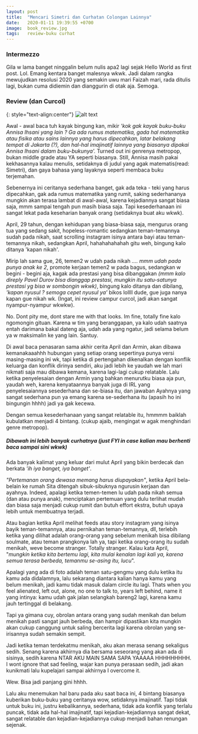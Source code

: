 ```yaml
---
layout: post
title:  "Mencari Simetri dan Curhatan Colongan Lainnya"
date:   2020-01-11 19:39:55 +0700
image:  book_review.jpg
tags:   review-buku curhat
---
```


### Intermezzo

Gila w lama banget ninggalin belum nulis apa2 lagi sejak Hello World as first post. Lol. Emang kentara banget malesnya wkwk. Jadi dalam rangka mewujudkan resolusi 2020 yang semakin uwu mari Faizah mari, rada ditulis lagi, bukan cuma didiemin dan dianggurin di otak aja. Semoga.

### Review (dan Curcol)

{: style="text-align:center"}
![alt text][mencari_simetri]


Awal - awal baca tuh kayak bingung kan, mikir <em>'kok gak kayak buku-buku Annisa Ihsani yang lain ? Ga ada rumus matematika, gada hal matematika atau fisika atau sains lainnya yang harus dipecahkan, latar belakang tempat di Jakarta (?), dan hal-hal imajinatif lainnya yang biasanya dipakai Annisa Ihsani dalam buku-bukunya'.</em> Turned out ini genrenya metropop, bukan middle grade atau YA seperti biasanya. Still, Annisa masih pakai kekhasannya kalau menulis, setidaknya di judul yang agak matematis(read: Simetri), dan gaya bahasa yang layaknya seperti membaca buku terjemahan.

Sebenernya ini ceritanya sederhana banget, gak ada teka - teki yang harus dipecahkan, gak ada rumus matematika yang rumit, saking sederhananya mungkin akan terasa lambat di awal-awal, karena kejadiannya sangat biasa saja, mmm sampai tengah pun masih biasa saja. Tapi kesederhanaan ini sangat lekat pada keseharian banyak orang (setidaknya buat aku wkwk).

April, 29 tahun, dengan kehidupan yang biasa-biasa saja, mengurus orang tua yang sedang sakit, hopeless-romantic sedangkan teman-temannya sudah pada nikah, saat scrolling instagram isinya antara bayi atau teman-temannya nikah, sedangkan April, hahahahahahah gitu weh, bingung kalo ditanya 'kapan nikah'.

Mirip lah sama gue, 26, temen2 w udah pada nikah _.... mmm udah pada punya anak ke 2_, promote kerjaan temen2 w pada bagus, sedangkan w begini - begini aja, kagak ada prestasi yang bisa dibanggakan _(mmm kalo direply Pavel Durov bisa dianggap prestasi, mungkin itu satu-satunya prestasi yg bisa w sombongin wkwk)_, bingung kalo ditanya dan dibilang, _'kapan nyusul ? semoga cepet nyusul ya'_  bikos lollll dude, gue juga nanya kapan gue nikah wk. (Ingat, ini review campur curcol, jadi akan sangat nyampur-nyampur wkwkw).

No. Dont pity me, dont stare me with that looks. Im fine, totally fine kalo ngomongin gituan. Karena w tim yang beranggapan, ya kalo udah saatnya entah darimana bakal dateng aja, udah ada yang ngatur, jadi selama belum ya w maksimalin ke yang lain. Santuy.

Di awal baca penasaran sama akhir cerita April dan Armin, akan dibawa kemanakaaahhh hubungan yang setiap orang sepertinya punya versi masing-masing ini wk, tapi ketika di pertengahan dikenalkan dengan konflik keluarga dan konflik dirinya sendiri, aku jadi lebih ke yaudah we lah mari nikmati saja mau dibawa kemana, karena lagi-lagi cukup relatable. Lalu ketika penyelesaian dengan Armin yang bahkan menurutku biasa aja pun, yaudah weh, karena kenyataannya banyak juga di IRL yang penyelesaiannya sesederhana dan se-biasa itu, dan jawaban Ayahnya yang sangat sederhana pun ya emang karena se-sederhana itu (apasih ho ini bingungin hhhh) jadi ya gak kecewa.

Dengan semua kesederhanaan yang sangat relatable itu, hmmmm baiklah kubulatkan menjadi 4 bintang. (cukup ajaib, mengingat w agak menghindari genre metropop).

##### Dibawah ini lebih banyak curhatnya (just FYI in case kalian mau berhenti baca sampai sini wkwk)

Ada banyak kalimat yang keluar dari mulut April yang bikin berdecak dan berkata _'ih iya banget, iya banget'_.

_"Pertemanan orang dewasa memang harus diupayakan"_, ketika April bela-belain ke rumah Sita ditengah sibuk-sibuknya ngurusin kerjaan dan ayahnya. Indeed, apalagi ketika temen-temen lu udah pada nikah semua (dan atau punya anak), menciptakan pertemuan yang dulu terlihat mudah dan biasa saja menjadi cukup rumit dan butuh effort ekstra, butuh upaya lebih untuk membuatnya terjadi.

Atau bagian ketika April melihat feeds atau story instagram yang isinya bayik teman-temannya, atau pernikahan teman-temannya, dll, terlebih ketika yang dilihat adalah orang-orang yang sebelum menikah bisa dibilang soulmate, atau teman prangkonya lah ya, tapi ketika orang-orang itu sudah menikah, weve become stranger. Totally stranger. Kalau kata April, "_mungkin ketika kita bertemu lagi, kita mulai kenalan lagi kali ya, karena semua terasa berbeda, temanmu se-asing itu, lucu_".

Apalagi yang ada di foto adalah teman satu-gengmu yang dulu ketika itu kamu ada didalamnya, lalu sekarang diantara kalian hanya kamu yang belum menikah, jadi kamu tidak masuk dalam circle itu lagi. Thats when you feel alienated, left out, alone, no one to talk to, years left behind, name it yang intinya: kamu udah gak jalan selangkah bareng2 lagi, karena kamu jauh tertinggal di belakang.

Tapi ya gimana cuy, obrolan antara orang yang sudah menikah dan belum menikah pasti sangat jauh berbeda, dan hampir dipastikan kita mungkin akan cukup canggung untuk saling bercerita lagi karena obrolan yang se-irisannya sudah semakin sempit.

Jadi ketika teman terdekatmu menikah, aku akan merasa senang sekaligus sedih. Senang karena akhirnya dia bersama seseorang yang akan ada di sisinya, sedih karena NTAR AKU MAIN SAMA SAPA YAAAAA HHHHHHHHH. I wont ignore that sad feeling, wajar kan punya perasaan sedih, jadi akan kunikmati lalu kupelajari sampai akhirnya I overcome it.

Wew. Bisa jadi panjang gini hhhh.

Lalu aku menemukan hal baru pada aku saat baca ini, 4 bintang biasanya kuberikan buku-buku yang ceritanya wow, setidaknya imajinatif. Tapi tidak untuk buku ini, justru kebalikannya, sederhana, tidak ada konflik yang terlalu puncak, tidak ada hal-hal imajinatif, tapi kejadian-kejadiannya sangat dekat, sangat relatable dan kejadian-kejadiannya cukup menjadi bahan renungan sejenak.


[mencari_simetri]: https://i.gr-assets.com/images/S/compressed.photo.goodreads.com/books/1565512349l/47588900._SX318_.jpg "Mencari Simetri by Annisa Ihsani"